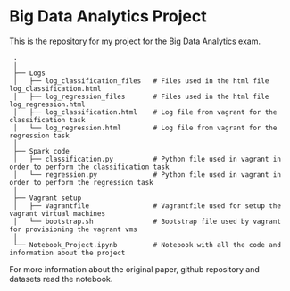 # Big Data Analytics Project
This is the repository for my project for the Big Data Analytics exam.

     .
     │
     ├── Logs
     │   ├── log_classification_files   # Files used in the html file log_classification.html
     │   ├── log_regression_files       # Files used in the html file log_regression.html
     │   ├── log_classification.html    # Log file from vagrant for the classification task
     │   └── log_regression.html        # Log file from vagrant for the regression task
     │
     ├── Spark code
     │   ├── classification.py          # Python file used in vagrant in order to perform the classification task
     │   └── regression.py              # Python file used in vagrant in order to perform the regression task
     │
     ├── Vagrant setup
     │   ├── Vagrantfile                # Vagrantfile used for setup the vagrant virtual machines
     │   └── bootstrap.sh               # Bootstrap file used by vagrant for provisioning the vagrant vms
     │
     └── Notebook_Project.ipynb         # Notebook with all the code and information about the project
     
For more information about the original paper, github repository and datasets read the notebook.

